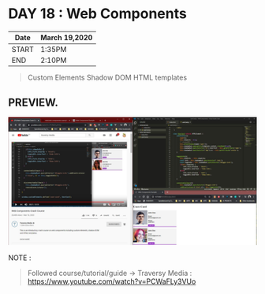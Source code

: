 # DAY 18 : Web Components

| Date | March 19,2020 |
| ------ | ------ |
| START |1:35PM |
| END | 2:10PM |

> Custom Elements
> Shadow DOM
> HTML templates

## PREVIEW.
![Preview](Untitled.jpg)

NOTE : 
> Followed course/tutorial/guide -> Traversy Media : https://www.youtube.com/watch?v=PCWaFLy3VUo
